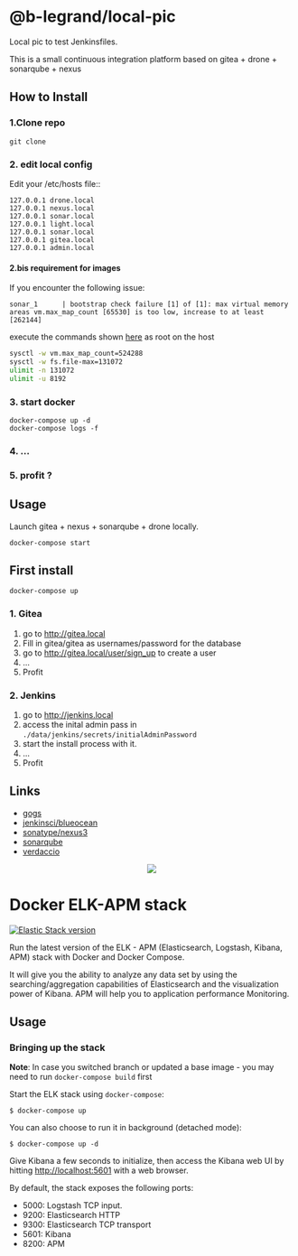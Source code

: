 # @b-legrand/local-pic

Local pic to test Jenkinsfiles.

This is a small continuous integration platform based on gitea + drone + sonarqube + nexus

## How to Install

### 1.Clone repo

    git clone

### 2. edit local config

Edit your /etc/hosts file::

    127.0.0.1 drone.local
    127.0.0.1 nexus.local
    127.0.0.1 sonar.local
    127.0.0.1 light.local
    127.0.0.1 sonar.local
    127.0.0.1 gitea.local
    127.0.0.1 admin.local

#### 2.bis requirement for images

If you encounter the following issue:
```
sonar_1      | bootstrap check failure [1] of [1]: max virtual memory areas vm.max_map_count [65530] is too low, increase to at least [262144]
```

execute the commands shown [here]( https://hub.docker.com/_/sonarqube/ ) as root on the host

```sh
sysctl -w vm.max_map_count=524288
sysctl -w fs.file-max=131072
ulimit -n 131072
ulimit -u 8192
```

### 3. start docker

    docker-compose up -d
    docker-compose logs -f

### 4. ...
### 5. profit ?

## Usage

Launch gitea + nexus + sonarqube + drone locally.

    docker-compose start

## First install

    docker-compose up

### 1. Gitea

1. go to http://gitea.local
2. Fill in gitea/gitea as usernames/password for the database
3. go to http://gitea.local/user/sign_up to create a user
4. ...
5. Profit

### 2. Jenkins

1. go to http://jenkins.local
2. access the inital admin pass in `./data/jenkins/secrets/initialAdminPassword`
3. start the install process with it.
4. ...
5. Profit

## Links

* [gogs](https://hub.docker.com/r/gogs/gogs/)
* [jenkinsci/blueocean](https://hub.docker.com/r/jenkinsci/blueocean/)
* [sonatype/nexus3](https://hub.docker.com/r/sonatype/nexus3/)
* [sonarqube](https://hub.docker.com/_/sonarqube/)
* [verdaccio](https://hub.docker.com/r/gogs/gogs/)


<p align="center"> 
<img src="./imgs/docket_ELK.png">
</p>

# Docker ELK-APM stack

[![Elastic Stack version](https://img.shields.io/badge/ELK-6.2.3-blue.svg?style=flat)](://github.com/amalcp/Dockerized-ELK-APM-Server/issues)

Run the latest version of the ELK - APM (Elasticsearch, Logstash, Kibana, APM) stack with Docker and Docker Compose.

It will give you the ability to analyze any data set by using the searching/aggregation capabilities of Elasticsearch
and the visualization power of Kibana. APM will help you to application performance Monitoring.


## Usage

### Bringing up the stack

**Note**: In case you switched branch or updated a base image - you may need to run `docker-compose build` first

Start the ELK stack using `docker-compose`:

```console
$ docker-compose up
```

You can also choose to run it in background (detached mode):

```console
$ docker-compose up -d
```

Give Kibana a few seconds to initialize, then access the Kibana web UI by hitting
[http://localhost:5601](http://localhost:5601) with a web browser.

By default, the stack exposes the following ports:
* 5000: Logstash TCP input.
* 9200: Elasticsearch HTTP
* 9300: Elasticsearch TCP transport
* 5601: Kibana
* 8200: APM

